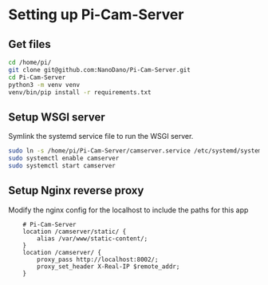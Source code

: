 # Setting up Pi-Cam-Server


## Get files

```bash
cd /home/pi/
git clone git@github.com:NanoDano/Pi-Cam-Server.git
cd Pi-Cam-Server
python3 -m venv venv
venv/bin/pip install -r requirements.txt
```

## Setup WSGI server

Symlink the systemd service file to run the WSGI server.

```bash
sudo ln -s /home/pi/Pi-Cam-Server/camserver.service /etc/systemd/system/camserver.service
sudo systemctl enable camserver
sudo systemctl start camserver
```

## Setup Nginx reverse proxy

Modify the nginx config for the localhost to include the paths for this app

```
    # Pi-Cam-Server
    location /camserver/static/ {
        alias /var/www/static-content/;
    }
    location /camserver/ {
        proxy_pass http://localhost:8002/;
        proxy_set_header X-Real-IP $remote_addr;
    }
```